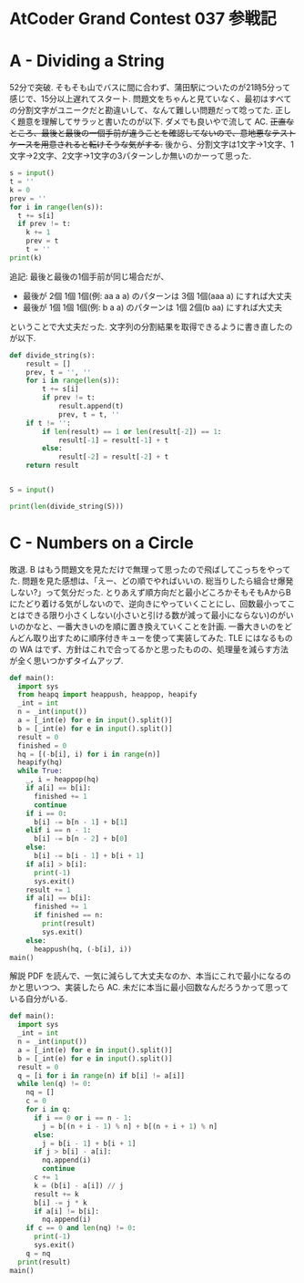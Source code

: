 # AtCoder Grand Contest 037 参戦記

# A - Dividing a String

52分で突破. そもそも山でバスに間に合わず、蒲田駅についたのが21時5分って感じで、15分以上遅れてスタート. 問題文をちゃんと見ていなく、最初はすべての分割文字がユニークだと勘違いして、なんて難しい問題だって唸ってた. 正しく題意を理解してサラッと書いたのが以下. ダメでも良いやで流して AC. ~~正直なところ、最後と最後の一個手前が違うことを確認してないので、意地悪なテストケースを用意されると転けそうな気がする.~~ 後から、分割文字は1文字→1文字、1文字→2文字、2文字→1文字の3パターンしか無いのかーって思った.

```python
s = input()
t = ''
k = 0
prev = ''
for i in range(len(s)):
  t += s[i]
  if prev != t:
    k += 1
    prev = t
    t = ''
print(k)
```

追記: 最後と最後の1個手前が同じ場合だが、

* 最後が 2個 1個 1個(例: aa a a) のパターンは 3個 1個(aaa a) にすれば大丈夫
* 最後が 1個 1個 1個(例: b a a) のパターンは 1個 2個(b aa) にすれば大丈夫

ということで大丈夫だった. 文字列の分割結果を取得できるように書き直したのが以下.

```python
def divide_string(s):
    result = []
    prev, t = '', ''
    for i in range(len(s)):
        t += s[i]
        if prev != t:
            result.append(t)
            prev, t = t, ''
    if t != '':
        if len(result) == 1 or len(result[-2]) == 1:
            result[-1] = result[-1] + t
        else:
            result[-2] = result[-2] + t
    return result


S = input()

print(len(divide_string(S)))
```

# C - Numbers on a Circle

敗退. B はもう問題文を見ただけで無理って思ったので飛ばしてこっちをやってた. 問題を見た感想は、「えー、どの順でやればいいの. 総当りしたら組合せ爆発しない?」って気分だった. とりあえず順方向だと最小どころかそもそもAからBにたどり着ける気がしないので、逆向きにやっていくことにし、回数最小ってことはできる限り小さくしない(小さいと引ける数が減って最小にならない)のがいいのかなと、一番大きいのを順に置き換えていくことを計画. 一番大きいのをどんどん取り出すために順序付きキューを使って実装してみた. TLE にはなるものの WA はでず、方針はこれで合ってるかと思ったものの、処理量を減らす方法が全く思いつかずタイムアップ.

```python
def main():
  import sys
  from heapq import heappush, heappop, heapify
  _int = int
  n = _int(input())
  a = [_int(e) for e in input().split()]
  b = [_int(e) for e in input().split()]
  result = 0
  finished = 0
  hq = [(-b[i], i) for i in range(n)]
  heapify(hq)
  while True:
    _, i = heappop(hq)
    if a[i] == b[i]:
      finished += 1
      continue
    if i == 0:
      b[i] -= b[n - 1] + b[1]
    elif i == n - 1:
      b[i] -= b[n - 2] + b[0]
    else:
      b[i] -= b[i - 1] + b[i + 1]
    if a[i] > b[i]:
      print(-1)
      sys.exit()
    result += 1
    if a[i] == b[i]:
      finished += 1
      if finished == n:
        print(result)
        sys.exit()
    else:
      heappush(hq, (-b[i], i))
main()
```

解説 PDF を読んで、一気に減らして大丈夫なのか、本当にこれで最小になるのかと思いつつ、実装したら AC. 未だに本当に最小回数なんだろうかって思っている自分がいる.

```python
def main():
  import sys
  _int = int
  n = _int(input())
  a = [_int(e) for e in input().split()]
  b = [_int(e) for e in input().split()]
  result = 0
  q = [i for i in range(n) if b[i] != a[i]]
  while len(q) != 0:
    nq = []
    c = 0
    for i in q:
      if i == 0 or i == n - 1:
        j = b[(n + i - 1) % n] + b[(n + i + 1) % n]
      else:
        j = b[i - 1] + b[i + 1]
      if j > b[i] - a[i]:
        nq.append(i)
        continue
      c += 1
      k = (b[i] - a[i]) // j
      result += k
      b[i] -= j * k
      if a[i] != b[i]:
        nq.append(i)
    if c == 0 and len(nq) != 0:
      print(-1)
      sys.exit()
    q = nq
  print(result)
main()
```
